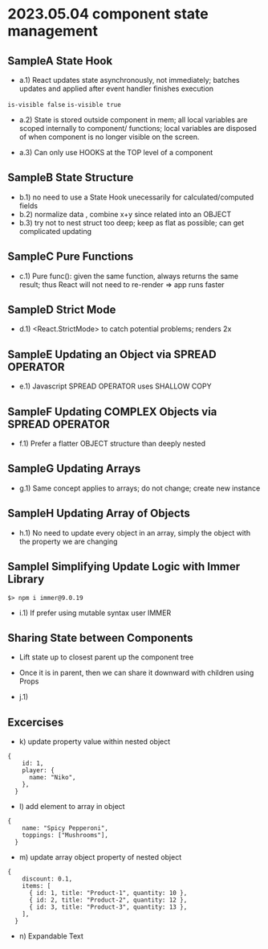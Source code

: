 # 2023.05.04 component state management

## SampleA State Hook

- a.1) React updates state asynchronously, not immediately; batches updates and applied after event handler finishes execution

`is-visible false`
`is-visible true `

- a.2) State is stored outside component in mem; all local variables are scoped internally to component/ functions; local variables are disposed of when component is no longer visible on the screen.

- a.3) Can only use HOOKS at the TOP level of a component

## SampleB State Structure

- b.1) no need to use a State Hook unecessarily for calculated/computed fields
- b.2) normalize data , combine x+y since related into an OBJECT
- b.3) try not to nest struct too deep; keep as flat as possible; can get complicated updating

## SampleC Pure Functions

- c.1) Pure func(): given the same function, always returns the same result; thus React will not need to re-render => app runs faster

## SampleD Strict Mode

- d.1) <React.StrictMode> to catch potential problems; renders 2x

## SampleE Updating an Object via SPREAD OPERATOR

- e.1) Javascript SPREAD OPERATOR uses SHALLOW COPY

## SampleF Updating COMPLEX Objects via SPREAD OPERATOR

- f.1) Prefer a flatter OBJECT structure than deeply nested

## SampleG Updating Arrays

- g.1) Same concept applies to arrays; do not change; create new instance

## SampleH Updating Array of Objects

- h.1) No need to update every object in an array, simply the object with the property we are changing

## SampleI Simplifying Update Logic with Immer Library

`$> npm i immer@9.0.19`

- i.1) If prefer using mutable syntax user IMMER

## Sharing State between Components

- Lift state up to closest parent up the component tree
- Once it is in parent, then we can share it downward with children using Props

- j.1)

## Excercises

- k) update property value within nested object

```
{
    id: 1,
    player: {
      name: "Niko",
    },
  }
```

- l) add element to array in object

```
{
    name: "Spicy Pepperoni",
    toppings: ["Mushrooms"],
  }
```

- m) update array object property of nested object

```
{
    discount: 0.1,
    items: [
      { id: 1, title: "Product-1", quantity: 10 },
      { id: 2, title: "Product-2", quantity: 12 },
      { id: 3, title: "Product-3", quantity: 13 },
    ],
  }
```
- n) Expandable Text

